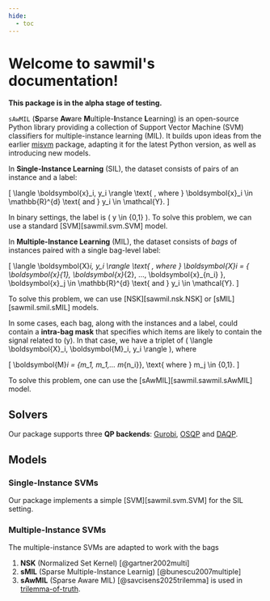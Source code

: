```yaml
---
hide:
  - toc
---
```


# Welcome to sawmil's documentation!


**This package is in the alpha stage of testing.**

`sAwMIL` (**S**parse **Aw**are **M**ultiple-**I**nstance **L**earning) is an open-source Python library providing a collection of Support Vector Machine (SVM) classifiers for multiple-instance learning (MIL). It builds upon ideas from the earlier [misvm](https://github.com/garydoranjr/misvm) package, adapting it for the latest Python version, as well as introducing new models.

In **Single-Instance Learning** (SIL), the dataset consists of pairs of an instance and a label:

\[
\langle \boldsymbol{x}_i, y_i \rangle \text{ , where } \boldsymbol{x}_i \in \mathbb{R}^{d} \text{ and } y_i \in \mathcal{Y}.
\]

In binary settings, the label is \( y \in \{0,1\} \).
To solve this problem, we can use a standard [SVM][sawmil.svm.SVM] model.

In **Multiple-Instance Learning** (MIL), the dataset consists of *bags* of instances paired with a single bag-level label:

\[
\langle \boldsymbol{X}_i, y_i \rangle \text{ , where } \boldsymbol{X}_i = \{ \boldsymbol{x}_{1}, \boldsymbol{x}_{2}, ..., \boldsymbol{x}_{n_i} \}, \boldsymbol{x}_j \in \mathbb{R}^{d} \text{ and } y_i \in \mathcal{Y}.
\]

To solve this problem, we can use [NSK][sawmil.nsk.NSK] or [sMIL][sawmil.smil.sMIL] models.

In some cases, each bag, along with the instances and a label, could contain a **intra-bag mask** that specifies which items are likely to contain the signal related to \(y\). In that case, we have a triplet of \( \langle \boldsymbol{X}_i, \boldsymbol{M}_i, y_i \rangle \), where

\[
 \boldsymbol{M}_i = \{m_1, m_1,... m_{n_i}\}, \text{ where } m_j \in \{0,1\}.
\]

To solve this problem, one can use the [sAwMIL][sawmil.sawmil.sAwMIL] model.

## Solvers

Our package supports three  **QP backends**: [Gurobi](https://gurobi.com),  [OSQP](https://osqp.org/) and [DAQP](https://darnstrom.github.io/daqp/).

## Models

### Single-Instance SVMs

Our package implements a simple [SVM][sawmil.svm.SVM] for the SIL setting.

### Multiple-Instance SVMs

The multiple-instance SVMs are adapted to work with the bags

1. **NSK** (Normalized Set Kernel) [@gartner2002multi]
2. **sMIL** (Sparse Multiple-Instance Learnig) [@bunescu2007multiple]
3. **sAwMIL** (Sparse Aware MIL) [@savcisens2025trilemma] is used in [trilemma-of-truth](https://github.com/carlomarxdk/trilemma-of-truth).

